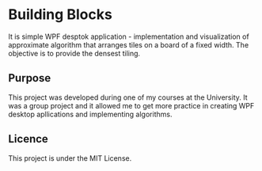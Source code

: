 # Building Blocks

It is simple WPF desptok application - implementation and visualization of approximate algorithm that arranges tiles on a board of a fixed width. The objective is to provide the densest tiling.

## Purpose

This project was developed during one of my courses at the University. It was a group project and it allowed me to get more practice in creating WPF desktop apllications and implementing algorithms.

## Licence

This project is under the MIT License.